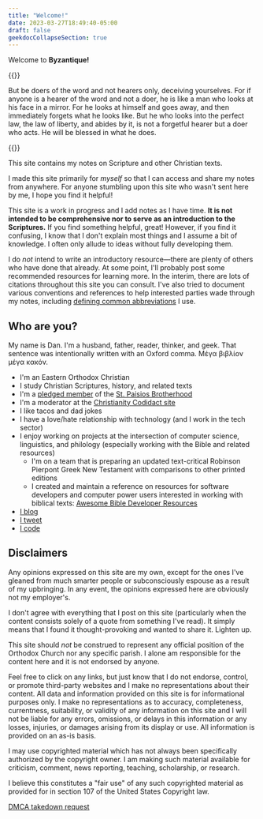 ```yaml
---
title: "Welcome!"
date: 2023-03-27T18:49:40-05:00
draft: false
geekdocCollapseSection: true
---
```


Welcome to **Byzantique!**

{{<hint type=important icon=gdoc_fire title="James 1:22-25 (BTV)">}}

But be doers of the word and not hearers only, deceiving yourselves. For if anyone is a hearer of the word and not a doer, he is like a man who looks at his face in a mirror. For he looks at himself and goes away, and then immediately forgets what he looks like. But he who looks into the perfect law, the law of liberty, and abides by it, is not a forgetful hearer but a doer who acts. He will be blessed in what he does.

{{</hint>}}

This site contains my notes on Scripture and other Christian texts.

I made this site primarily for *myself* so that I can access and share my notes from anywhere. For anyone stumbling upon this site who wasn't sent here by me, I hope you find it helpful!

This site is a work in progress and I add notes as I have time. **It is not intended to be comprehensive nor to serve as an introduction to the Scriptures.** If you find something helpful, great! However, if you find it confusing, I know that I don't explain most things and I assume a bit of knowledge. I often only allude to ideas without fully developing them. 

I do *not* intend to write an introductory resource&mdash;there are plenty of others who have done that already. At some point, I'll probably post some recommended resources for learning more. In the interim, there are lots of citations throughout this site you can consult. I've also tried to document various conventions and references to help interested parties wade through my notes, including [defining common abbreviations](/abbrev) I use.

## Who are you?

My name is Dan. I'm a husband, father, reader, thinker, and geek. That sentence was intentionally written with an Oxford comma. Μέγα βιβλίον μέγα κακόν.

- I'm an Eastern Orthodox Christian
- I study Christian Scriptures, history, and related texts
- I'm a [pledged member](https://www.stpaisiosbrotherhood.com/the-pledge) of the [St. Paisios Brotherhood](https://www.stpaisiosbrotherhood.com/)
- I'm a moderator at the [Christianity Codidact site](https://christianity.codidact.com)
- I like tacos and dad jokes
- I have a love/hate relationship with technology (and I work in the tech sector)
- I enjoy working on projects at the intersection of computer science, linguistics, and philology (especially working with the Bible and related resources)
  - I'm on a team that is preparing an updated text-critical Robinson Pierpont Greek New Testament with comparisons to other printed editions
  - I created and maintain a reference on resources for software developers and computer power users interested in working with biblical texts: [Awesome Bible Developer Resources](https://github.com/biblenerd/awesome-bible-developer-resources)
- [I blog](https://qohelet.io)
- [I tweet](https://twitter.com/qohelet_dan)
- [I code](https://github.com/biblenerd)

## Disclaimers

Any opinions expressed on this site are my own, except for the ones I've gleaned from much smarter people or subconsciously espouse as a result of my upbringing. In any event, the opinions expressed here are obviously not my employer's. 

I don't agree with everything that I post on this site (particularly when the content consists solely of a quote from something I've read). It simply means that I found it thought-provoking and wanted to share it. Lighten up.

This site should *not* be construed to represent any official position of the Orthodox Church nor any specific parish. I alone am responsible for the content here and it is not endorsed by anyone.

Feel free to click on any links, but just know that I do not endorse, control, or promote third-party websites and I make no representations about their content. All data and information provided on this site is for informational purposes only. I make no representations as to accuracy, completeness, currentness, suitability, or validity of any information on this site and I will not be liable for any errors, omissions, or delays in this information or any losses, injuries, or damages arising from its display or use. All information is provided on an as-is basis.

I may use copyrighted material which has not always been specifically authorized by the copyright owner. I am making such material available for criticism, comment, news reporting, teaching, scholarship, or research.

I believe this constitutes a "fair use" of any such copyrighted material as provided for in section 107 of the United States Copyright law.

[DMCA takedown request](/faqs/#please-take-down-copyrighted-material)
